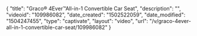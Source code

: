 {
    "title": "Graco&reg; 4Ever&trade;All-in-1 Convertible Car Seat",
    "description": "",
    "videoid": "109986082",
    "date_created": "1502522059",
    "date_modified": "1504247455",
    "type": "captivate",
    "layout": "video",
    "url": "\/v\/graco-4ever-all-in-1-convertible-car-seat\/109986082"
}